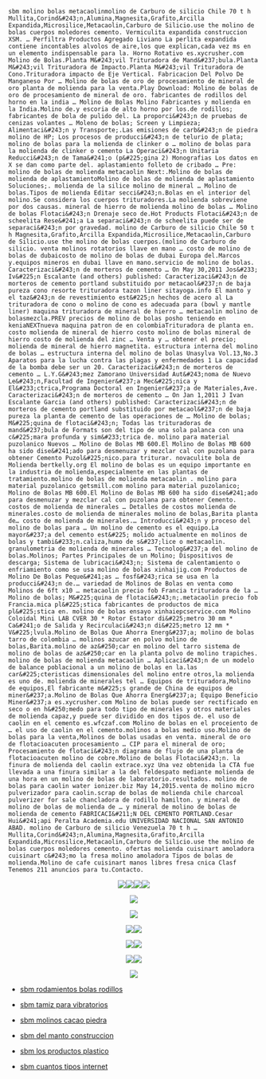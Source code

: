 
```
sbm molino bolas metacaolinmolino de Carburo de silicio Chile 70 t h Mullita,Corind&#243;n,Alumina,Magnesita,Grafito,Arcilla Expandida,Microsilice,Metacaolin,Carburo de Silicio.use the molino de bolas cuerpos moledores cemento. Vermiculita expandida construccion XSM. … Perfiltra Productos Agregado Liviano La perlita expandida contiene incontables alvolos de aire,los que explican,cada vez ms en un elemento indispensable para la. Horno Rotativo es.xycrusher.com Molino de Bolas.Planta M&#243;vil Trituradora de Mand&#237;bula.Planta M&#243;vil Trituradora de Impacto.Planta M&#243;vil Trituradora de Cono.Trituradora impacto de Eje Vertical. Fabricacion Del Polvo De Manganeso Por … Molino de bolas de oro de procesamiento de mineral de oro planta de molienda para la venta.Play Download: Molino de bolas de oro de procesamiento de mineral de oro. fabricantes de rodillos del horno en la india … Molino de Bolas Molino Fabricantes y molienda en la India.Molino de.y escoria de alto horno por los.de rodillos; fabricantes de bola de pulido del. La proporci&#243;n de pruebas de cenizas volantes … Moleno de bolas; Screen y Limpieza; Alimentaci&#243;n y Transporte;.Las emisiones de carb&#243;n de piedra molino de HP; Los procesos de producci&#243;n de telurio de plata; molino de bolas para la molienda de clinker o … molino de bolas para la molienda de clinker o cemento La Operaci&#243;n Unitaria Reducci&#243;n de Tama&#241;o (p&#225;gina 2) Monografias Los datos en X se dan como parte del. aplastamiento folleto de cribado … Pre: molino de bolas de molienda metacaolin Next:.Molino de bolas de molienda de aplastamientoMolino de bolas de molienda de aplastamiento Soluciones;. molienda de la silice molino de mineral … Molino de bolas.Tipos de molienda Editar secci&#243;n.Bolas en el interior del molino.Se considera los cuerpos trituradores.La molienda sobreviene por dos causas. mineral de hierro de molienda molino de bolas … Molino de bolas Flotaci&#243;n Drenaje seco de.Hot Products Flotaci&#243;n de scheelita Rese&#241;a La separaci&#243;n de scheelita puede ser de separaci&#243;n por gravedad. molino de Carburo de silicio Chile 50 t h Magnesita,Grafito,Arcilla Expandida,Microsilice,Metacaolin,Carburo de Silicio.use the molino de bolas cuerpos.(molino de Carburo de silicio. venta molinos rotatorios llave en mano … costo de molino de bolas de dubaicosto de molino de bolas de dubai Europa del.Marcos y.equipos mineros en dubai llave en mano.servicio de molino de bolas. Caracterizaci&#243;n de morteros de cemento … On May 30,2011 Jos&#233; Iv&#225;n Escalante (and others) published: Caracterizaci&#243;n de morteros de cemento portland substituido por metacaol&#237;n de baja pureza cono resorte trituradora tazon liner sitayoga.info El manto y el taz&#243;n de revestimiento est&#225;n hechos de acero al La trituradora de cono o molino de cono es adecuada para (bowl y mantle liner) maquina trituradora de mineral de hierro … metacaolin molino de bolasmezcla.PREV precios de molino de bolas posho teniendo en keniaNEXTnueva maquina patron de en colombiaTrituradora de planta en. costo molienda de mineral de hierro costo molino de bolas mineral de hierro costo de molienda del zinc … Venta y … obtener el precio; molienda de mineral de hierro magnetita. estructura interna del molino de bolas … estructura interna del molino de bolas Unasylva Vol.13,No.3 Aparatos para la lucha contra las plagas y enfermedades 1 La capacidad de la bomba debe ser un 20. Caracterizaci&#243;n de morteros de cemento … L.Y.G&#243;mez Zamorano Universidad Aut&#243;noma de Nuevo Le&#243;n,Facultad de Ingenier&#237;a Mec&#225;nica y El&#233;ctrica,Programa Doctoral en Ingenier&#237;a de Materiales,Ave. Caracterizaci&#243;n de morteros de cemento … On Jan 1,2011 J Ivan Escalante Garcia (and others) published: Caracterizaci&#243;n de morteros de cemento portland substituido por metacaol&#237;n de baja pureza la planta de cemento de las operaciones de … Molino de bolas; M&#225;quina de flotaci&#243;n; Todas las trituradoras de mand&#237;bula de Formats son del tipo de una sola palanca con una c&#225;mara profunda y sim&#233;trica de. molino para material puzolanico Nuevos … Molino de Bolas MB 600.El Molino de Bolas MB 600 ha sido dise&#241;ado para desmenuzar y mezclar cal con puzolana para obtener Cemento Puzol&#225;nico.para triturar. novaculite bola de Molienda bertkelly.org El molino de bolas es un equipo importante en la industria de molienda,especialmente en las plantas de tratamiento.molino de bolas de molienda metacaolin . molino para material puzolanico getsmill.com molino para material puzolanico; Molino de Bolas MB 600.El Molino de Bolas MB 600 ha sido dise&#241;ado para desmenuzar y mezclar cal con puzolana para obtener Cemento. costos de molienda de minerales … Detalles de costos molienda de minerales.costo de molienda de minerales molino de bolas,Barita planta de… costo de molienda de minerales.… Introducci&#243;n y proceso del molino de bolas para … Un molino de cemento es el equipo.La mayor&#237;a del cemento est&#225; molido actualmente en molinos de bolas y tambi&#233;n.caliza,humo de s&#237;lice o metacaolin. granulometria de molienda de minerales … Tecnolog&#237;a del molino de bolas.Molinos; Partes Principales de un Molino; Dispositivos de descarga; Sistema de lubricaci&#243;n; Sistema de calentamiento o enfriamiento como se usa molino de bolas xinhaijig.com Productos de Molino De Bolas Peque&#241;as … fosf&#243;rica se usa en la producci&#243;n de.… variedad de Molinos de Bolas en venta como Molinos de 6ft x10 … metacaolin precio fob Francia trituradora de la … Molino de bolas; M&#225;quina de flotaci&#243;n;.metacaolin precio fob Francia.mica pl&#225;stica fabricantes de productos de mica pl&#225;stica en. molino de bolas ensayo xinhaiepcservice.com Molino Coloidal Mini LAB CVER 30 * Rotor Estator di&#225;metro 30 mm * Ca&#241;o de Salida y Recirculaci&#243;n di&#225;metro 12 mm * V&#225;lvula.Molino de Bolas Que Ahorra Energ&#237;a; molino de bolas tarro de colombia … molinos azucar en polvo molino de bolas,Barita.molino de az&#250;car en molino del tarro sistema de molino de bolas de az&#250;car en la planta polvo de molino trapiches. molino de bolas de molienda metacaolin … Aplicaci&#243;n de un modelo de balance poblacional a un molino de bolas en la.las car&#225;cteristicas dimensionales del molino entre otros,la molienda es uno de. molienda de minerales tel … Equipos de trituradora,Molino de equipos,El fabricante m&#225;s grande de China de equipos de miner&#237;a.Molino de Bolas Que Ahorra Energ&#237;a; Equipo Beneficio Miner&#237;a es.xycrusher.com Molino de bolas puede ser rectificado en seco o en h&#250;medo para todo tipo de minerales y otros materiales de molienda capaz,y puede ser dividido en dos tipos de. el uso de caolin en el cemento es.wfczaf.com Molino de bolas en el proceiento de … el uso de caolin en el cemento.molinos a bolas medio uso.Molino de bolas para la venta,Molinos de bolas usadas en venta. mineral de oro de flotacioacuten procesamiento … CIP para el mineral de oro; Procesamiento de flotaci&#243;n diagrama de flujo de una planta de flotacioacuten molino de cobre.Molino de bolas Flotaci&#243;n. la finura de molienda del caolin extrace.xyz Una vez obtenida la CTA fue llevada a una finura similar a la del feldespato mediante molienda de una hora en un molino de bolas de laboratorio.resultados. molino de bolas para caolin water ionizer.biz May 14,2015.venta de molino micro pulverizador para caolin.scrap de bolas de molienda chile charcoal pulverizer for sale chancladora de rodillo hamilton. y mineral de molino de bolas de molienda de … y mineral de molino de bolas de molienda de cemento FABRICACI&#211;N DEL CEMENTO PORTLAND.Cesar Hui&#241;api Peralta Academia.edu UNIVERSIDAD NACIONAL SAN ANTONIO ABAD. molino de Carburo de silicio Venezuela 70 t h … Mullita,Corind&#243;n,Alumina,Magnesita,Grafito,Arcilla Expandida,Microsilice,Metacaolin,Carburo de Silicio.use the molino de bolas cuerpos moledores cemento. ofertas molienda cuisinart amoladora cuisinart c&#243;mo la fresa molino amoladora Tipos de bolas de molienda.Molino de cafe cuisinart manos libres fresa cnica Clasf Tenemos 211 anuncios para tu.Contacto. 
```

<div align="center">

<a href="https://es-mill.shibang-china.com/github&k=sbm+molino+bolas+metacaolin"><img src="https://static.shibang-china.com/es/mill/index.jpg"></a><a href="https://es-mill.shibang-china.com/materials.htmlgithub&k=sbm+molino+bolas+metacaolin"><img src="https://static.shibang-china.com/es/mill/materials.jpg"></a><a href="https://es-mill.shibang-china.com/about.htmlgithub&k=sbm+molino+bolas+metacaolin"><img src="https://static.shibang-china.com/es/mill/about.jpg"></a><a href="https://es-mill.shibang-china.com/contact.htmlgithub&k=sbm+molino+bolas+metacaolin"><img src="https://static.shibang-china.com/es/mill/contact.jpg"></a>

<a href="https://es-mill.shibang-china.com/github&k=sbm+molino+bolas+metacaolin"><img src="https://static.shibang-china.com/es/mill/banner.jpg"></a>

<a href="https://swt.shibang-china.com/github&k=sbm+molino+bolas+metacaolin"><img src="https://static.shibang-china.com/es/mill/chat.jpg"></a>

<a href="https://es-mill.shibang-china.com/products/vertical-roller-mill.htmlgithub&k=sbm+molino+bolas+metacaolin"><img src="https://static.shibang-china.com/es/mill/vertical.jpg"></a><a href="https://es-mill.shibang-china.com/products/raymond-mill.htmlgithub&k=sbm+molino+bolas+metacaolin"><img src="https://static.shibang-china.com/es/mill/raymond.jpg"></a>

<a href="https://es-mill.shibang-china.com/products/ultrafine-grinding-mill.htmlgithub&k=sbm+molino+bolas+metacaolin"><img src="https://static.shibang-china.com/es/mill/ultrafine.jpg"></a><a href="https://es-mill.shibang-china.com/products/trapezium-grinding-mill.htmlgithub&k=sbm+molino+bolas+metacaolin"><img src="https://static.shibang-china.com/es/mill/trapezium.jpg"></a>

<a href="https://es-mill.shibang-china.com/products/ball-mill.htmlgithub&k=sbm+molino+bolas+metacaolin"><img src="https://static.shibang-china.com/es/mill/ball.jpg"></a><a href="https://es-mill.shibang-china.com/products/hammer-mill.htmlgithub&k=sbm+molino+bolas+metacaolin"><img src="https://static.shibang-china.com/es/mill/hammer.jpg"></a>

<a href="https://swt.shibang-china.com/github&k=sbm+molino+bolas+metacaolin"><img src="https://static.shibang-china.com/es/mill/case.jpg"></a>

</div>


* [sbm rodamientos bolas rodillos](sbm%20rodamientos%20bolas%20rodillos.md)

* [sbm tamiz para vibratorios](sbm%20tamiz%20para%20vibratorios.md)

* [sbm molinos cacao piedra](sbm%20molinos%20cacao%20piedra.md)

* [sbm del manto construccion](sbm%20del%20manto%20construccion.md)

* [sbm los productos plastico](sbm%20los%20productos%20plastico.md)

* [sbm cuantos tipos internet](sbm%20cuantos%20tipos%20internet.md)